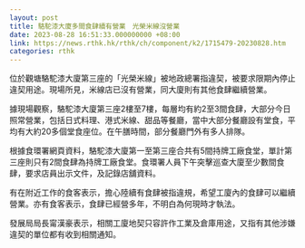 ```yaml
---
layout: post
title: 駱駝漆大廈多間食肆續有營業　光榮米線沒營業
date: 2023-08-28 16:51:33.000000000 +08:00
link: https://news.rthk.hk/rthk/ch/component/k2/1715479-20230828.htm
categories: rthk
---
```


位於觀塘駱駝漆大廈第三座的「光榮米線」被地政總署指違契，被要求限期內停止違契用途。現場所見，米線店已沒有營業，同大廈則有其他食肆繼續營業。

據現場觀察，駱駝漆大廈第三座2樓至7樓，每層均有約2至3間食肆，大部分今日照常營業，包括日式料理、港式米線、甜品等餐廳，當中大部分餐廳設有堂食，平均有大約20多個堂食座位。在午膳時間，部分餐廳門外有多人排隊。

根據食環署網頁資料，駱駝漆大廈第一至第三座合共有5間持牌工廠食堂，單計第三座則只有2間食肆為持牌工廠食堂。食環署人員下午突擊巡查大廈至少數間食肆，要求店員出示文件，及記錄店舖資料。

有在附近工作的食客表示，擔心陸續有食肆被指違規，希望工廈內的食肆可以繼續營業。亦有食客表示，食肆已經營多年，不明白為何現時才執法。

發展局局長甯漢豪表示，相關工廈地契只容許作工業及倉庫用途，又指有其他涉嫌違契的單位都有收到相關通知。
